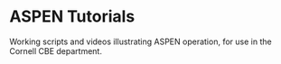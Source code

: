 # ASPEN Tutorials

Working scripts and videos illustrating ASPEN operation, for use in the Cornell CBE department.
